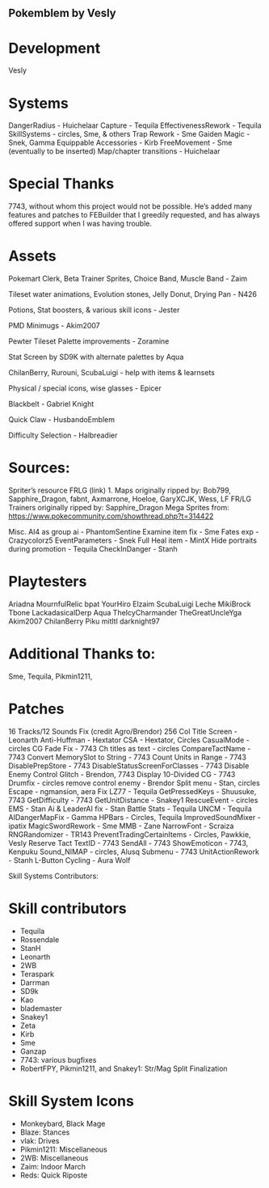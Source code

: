 ## Pokemblem by Vesly

# Development
Vesly


# Systems
DangerRadius - Huichelaar
Capture - Tequila
EffectivenessRework - Tequila
SkillSystems - circles, Sme, & others
Trap Rework - Sme
Gaiden Magic - Snek, Gamma 
Equippable Accessories - Kirb 
FreeMovement - Sme (eventually to be inserted)
Map/chapter transitions - Huichelaar

# Special Thanks
7743, without whom this project would not be possible. He’s added many features and patches to FEBuilder that I greedily requested, and has always offered support when I was having trouble.

# Assets

Pokemart Clerk, Beta Trainer Sprites, Choice Band, Muscle Band - Zaim

Tileset water animations, Evolution stones, Jelly Donut, Drying Pan - N426

Potions, Stat boosters, & various skill icons - Jester

PMD Minimugs - Akim2007 

Pewter Tileset Palette improvements - Zoramine

Stat Screen by SD9K with alternate palettes by Aqua 

ChilanBerry, Rurouni, ScubaLuigi - help with items & learnsets

Physical / special icons, wise glasses - Epicer

Blackbelt - Gabriel Knight

Quick Claw - HusbandoEmblem

Difficulty Selection - Halbreadier

# Sources:

Spriter’s resource FRLG (link) 1.
Maps originally ripped by: Bob799, Sapphire_Dragon, fabnt, Axmarrone, Hoeloe, GaryXCJK, Wess, LF
FR/LG Trainers originally ripped by: Sapphire_Dragon
Mega Sprites from: https://www.pokecommunity.com/showthread.php?t=314422

Misc.
AI4 as group ai - PhantomSentine
Examine item fix - Sme
Fates exp - Crazycolorz5
EventParameters - Snek
Full Heal item - MintX
Hide portraits during promotion - Tequila
CheckInDanger - Stanh

# Playtesters
Ariadna
MournfulRelic
bpat
YourHiro
Elzaim
ScubaLuigi
Leche
MikiBrock
Tbone
LackadasicalDerp
Aqua
TheIcyCharmander
TheGreatUncleYga
Akim2007
ChilanBerry
Piku
mitltl
darknight97


# Additional Thanks to: 
Sme, Tequila, Pikmin1211, 

# Patches



16 Tracks/12 Sounds Fix (credit Agro/Brendor)
256 Col Title Screen - Leonarth
Anti-Huffman - Hextator 
CSA - Hextator, Circles 
CasualMode - circles
CG Fade Fix - 7743
Ch titles as text - circles
CompareTactName - 7743 
Convert MemorySlot to String - 7743 
Count Units in Range - 7743
DisablePrepStore - 7743
DisableStatusScreenForClasses - 7743
Disable Enemy Control Glitch - Brendon, 7743
Display 10-Divided CG - 7743
Drumfix - circles
remove control enemy - Brendor
Split menu - Stan, circles
Escape - ngmansion, aera
Fix LZ77 - Tequila 
GetPressedKeys - Shuusuke, 7743
GetDifficulty - 7743
GetUnitDistance - Snakey1
RescueEvent - circles
EMS - Stan
Ai & LeaderAI fix - Stan
Battle Stats - Tequila
UNCM - Tequila
AIDangerMapFix - Gamma
HPBars - Circles, Tequila 
ImprovedSoundMixer - ipatix
MagicSwordRework - Sme
MMB - Zane
NarrowFont - Scraiza
RNGRandomizer - TR143
PreventTradingCertainItems - Circles, Pawkkie, Vesly 
Reserve Tact TextID - 7743 
SendAll - 7743
ShowEmoticon - 7743, Kenpuku 
Sound_NIMAP - circles, Alusq
Submenu - 7743 
UnitActionRework - Stanh
L-Button Cycling - Aura Wolf




Skill Systems Contributors: 
# Skill contributors

- Tequila
- Rossendale
- StanH
- Leonarth
- 2WB
- Teraspark
- Darrman
- SD9k
- Kao
- blademaster
- Snakey1
- Zeta
- Kirb
- Sme
- Ganzap
- 7743: various bugfixes
- RobertFPY, Pikmin1211, and Snakey1: Str/Mag Split Finalization

# Skill System Icons
- Monkeybard, Black Mage
- Blaze: Stances
- vlak: Drives
- Pikmin1211: Miscellaneous
- 2WB: Miscellaneous
- Zaim: Indoor March
- Reds: Quick Riposte

